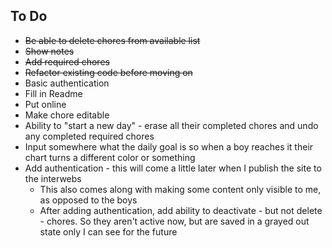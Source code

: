 ## To Do

* ~~Be able to delete chores from available list~~
* ~~Show notes~~
* ~~Add required chores~~
* ~~Refactor existing code before moving on~~
* Basic authentication
* Fill in Readme
* Put online
* Make chore editable 
* Ability to "start a new day" - erase all their completed chores and undo any completed required chores
* Input somewhere what the daily goal is so when a boy reaches it their chart turns a different color or something
* Add authentication - this will come a little later when I publish the site to the interwebs
  * This also comes along with making some content only visible to me, as opposed to the boys
  * After adding authentication, add ability to deactivate - but not delete - chores. So they aren't active now, but are saved in a grayed out state only I can see for the future